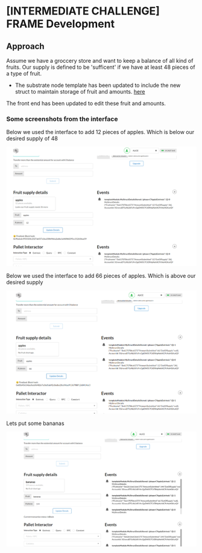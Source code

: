 
# [INTERMEDIATE CHALLENGE] FRAME Development

## Approach
Assume we have a groccery store and want to keep a balance of all kind of fruits. Our supply is defined to be 'sufficent' if we have at least 48 pieces of a type of fruit.

* The substrate node template has been updated to include the new struct to maintain storage of fruit and amounts. [here](https://github.com/developery-nl/polkadot_challenge_substrate_frame)

The front end has been updated to edit these fruit and amounts.


### Some screenshots from the interface
Below we used the interface to add 12 pieces of apples. Which is below our desired supply of 48

![Example apples](Schermafdruk%20van%202020-10-20%2020-30-55.png)

Below we used the interface to add 66 pieces of apples. Which is above our desired supply

![Example apples sufficient](Schermafdruk%20van%202020-10-20%2020-31-39.png)

Lets put some bananas

![Example bananas](Schermafdruk%20van%202020-10-20%2020-32-19.png)

